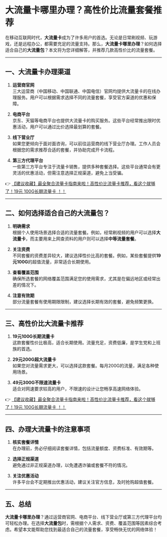 # 大流量卡哪里办理？高性价比流量套餐推荐

在移动互联网时代，**大流量卡**成为了许多用户的首选。无论是日常刷视频、玩游戏，还是远程办公，都需要充足的流量支持。那么，**大流量卡哪里办理**？如何选择适合自己的**大流量包**？本文将为您详细解答，并推荐几款高性价比的流量套餐。

---

## 一、大流量卡办理渠道

1. **运营商官网**  
   三大运营商（中国移动、中国联通、中国电信）官网均提供大流量卡的在线办理服务。用户可以根据需求选择不同的流量套餐，享受官方渠道的优惠和保障。

2. **电商平台**  
   京东、天猫等电商平台也提供大流量卡的购买服务。这些平台经常推出限时优惠活动，用户可以通过比价选择最划算的套餐。

3. **线下营业厅**  
   如果您更倾向于面对面咨询，可以前往运营商的线下营业厅办理。工作人员会根据您的需求推荐合适的套餐，并协助完成开卡流程。

4. **第三方代理平台**  
   一些第三方平台专注于流量卡销售，提供多种套餐选择。这些平台通常会有更灵活的优惠活动，但需注意选择正规渠道，避免上当受骗。

👉 [【建议收藏】最全聚合流量卡指南来啦！高性价比流量卡推荐，看这个就够了！19元 100G长期流量卡 ！！](https://www.91haoka.cn/webapp/weixiaodian/index.html?shop_id=563381)

---

## 二、如何选择适合自己的大流量包？

1. **明确需求**  
   根据个人使用场景选择合适的流量套餐。例如，经常刷视频的用户可以选择**大流量卡**，而主要用来上网查资料的用户则可以选择**中等流量套餐**。

2. **关注资费**  
   不同套餐的资费差异较大，建议选择性价比高的套餐。例如，某些套餐提供**19元100G**的超值流量，非常适合长期使用。

3. **查看覆盖范围**  
   确保所选套餐的网络覆盖范围满足您的使用需求，尤其是在偏远地区或经常出差的情况下。

4. **注意有效期**  
   部分流量套餐有使用期限限制，建议选择长期有效的套餐，避免频繁更换。

---

## 三、高性价比大流量卡推荐

1. **19元100G长期流量卡**  
   这款套餐性价比极高，适合长期使用。流量充足，资费低廉，是学生党和上班族的首选。

2. **29元200G超大流量卡**  
   如果您对流量需求更大，可以选择这款套餐。每月200G的流量，满足各种使用场景。

3. **49元300G不限速流量卡**  
   适合对网速要求较高的用户，不限速的设计让您畅享高速网络体验。

👉 [【建议收藏】最全聚合流量卡指南来啦！高性价比流量卡推荐，看这个就够了！19元 100G长期流量卡 ！！](https://www.91haoka.cn/webapp/weixiaodian/index.html?shop_id=563381)

---

## 四、办理大流量卡的注意事项

1. **核实套餐详情**  
   在办理前，务必仔细阅读套餐详情，包括流量额度、资费标准、有效期等。

2. **选择正规渠道**  
   避免通过非正规渠道办理，以免遭遇诈骗或套餐不符的情况。

3. **关注优惠活动**  
   许多平台会不定期推出优惠活动，建议关注官方信息，及时抢购超值套餐。

---

## 五、总结

**大流量卡哪里办理**？通过运营商官网、电商平台、线下营业厅或第三方代理平台均可轻松办理。在选择**大流量包**时，需根据个人需求、资费、覆盖范围等因素综合考虑。希望本文能帮助您找到最适合自己的流量套餐，享受畅快无忧的网络体验！